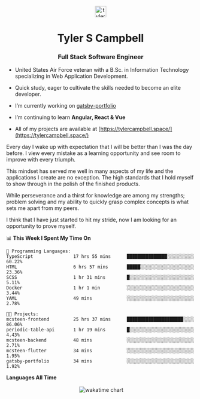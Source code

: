 <p align="center">
<a href="https://linkedin.com/in/tyler-campbell36" target="blank"><img align="center" src="https://cdn.jsdelivr.net/npm/simple-icons@3.0.1/icons/linkedin.svg" alt="tyler-campbell36" height="30" width="30" /></a>
</p>
<h1 align="center">Tyler S Campbell</h1>
<h3 align="center">Full Stack Software Engineer</h3>

* United States Air Force veteran with a B.Sc. in Information Technology specializing in Web Application Development. 

* Quick study, eager to cultivate the skills needed to become an elite developer.

* I’m currently working on [gatsby-portfolio](https://github.com/t36campbell/gatsby-portfolio)

* I’m continuing to learn **Angular, React & Vue**

* All of my projects are available at [https://tylercampbell.space/](https://tylercampbell.space/)

Every day I wake up with expectation that I will be better than I was the day before. I view every mistake as a learning opportunity and see room to improve with every triumph.

This mindset has served me well in many aspects of my life and the applications I create are no exception. The high standards that I hold myself to show through in the polish of the finished products.

While perseverance and a thirst for knowledge are among my strengths; problem solving and my ability to quickly grasp complex concepts is what sets me apart from my peers.

I think that I have just started to hit my stride, now I am looking for an opportunity to prove myself.

<!--START_SECTION:waka-->
📊 **This Week I Spent My Time On** 

```text
💬 Programming Languages: 
TypeScript               17 hrs 55 mins      ███████████████░░░░░░░░░░   60.22% 
HTML                     6 hrs 57 mins       █████░░░░░░░░░░░░░░░░░░░░   23.36% 
SCSS                     1 hr 31 mins        █░░░░░░░░░░░░░░░░░░░░░░░░   5.11% 
Docker                   1 hr 1 min          ░░░░░░░░░░░░░░░░░░░░░░░░░   3.44% 
YAML                     49 mins             ░░░░░░░░░░░░░░░░░░░░░░░░░   2.78%

🐱‍💻 Projects: 
mcsteen-frontend         25 hrs 37 mins      █████████████████████░░░░   86.06% 
periodic-table-api       1 hr 19 mins        █░░░░░░░░░░░░░░░░░░░░░░░░   4.43% 
mcsteen-backend          48 mins             ░░░░░░░░░░░░░░░░░░░░░░░░░   2.71% 
mcsteen-flutter          34 mins             ░░░░░░░░░░░░░░░░░░░░░░░░░   1.95% 
gatsby-portfolio         34 mins             ░░░░░░░░░░░░░░░░░░░░░░░░░   1.92%

```


<!--END_SECTION:waka-->
**Languages All Time** 
<p align="center">&nbsp;<img align="center" alt="wakatime chart"
src="https://wakatime.com/share/@738aac7f-8868-4bc3-a1df-4c36703ee4b6/f86255e0-cf1e-483e-9ae4-5c0fdb9a56f8.png"/></p>

